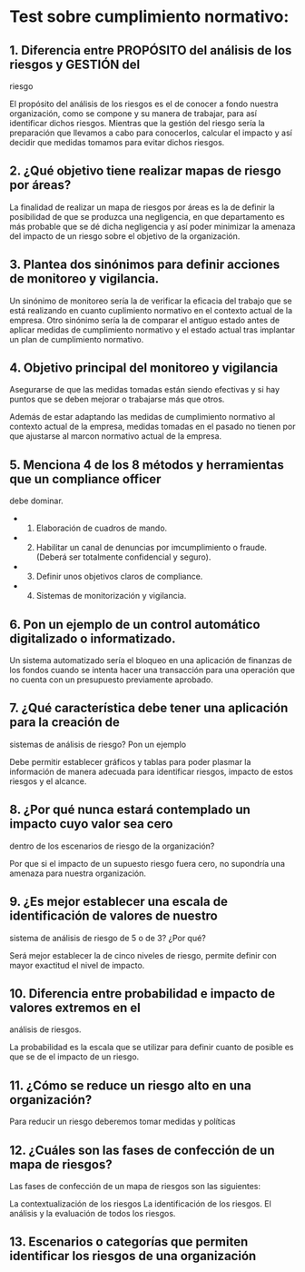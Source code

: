 # Test sobre cumplimiento normativo:




## 1. Diferencia entre PROPÓSITO del análisis de los riesgos y GESTIÓN del
riesgo

El propósito del análisis de los riesgos es el de conocer a fondo nuestra organización, como se compone y su manera de trabajar, para así identificar dichos riesgos. Mientras que la gestión del riesgo sería la preparación que llevamos a cabo para conocerlos, calcular el impacto y así decidir que medidas tomamos para evitar dichos riesgos.

## 2. ¿Qué objetivo tiene realizar mapas de riesgo por áreas?

La finalidad de realizar un mapa de riesgos por áreas es la de definir la posibilidad de que se produzca una negligencia, en que departamento es más probable que se dé dicha negligencia y así poder minimizar la amenaza del impacto de un riesgo sobre el objetivo de la organización.

## 3. Plantea dos sinónimos para definir acciones de monitoreo y vigilancia.

Un sinónimo de monitoreo sería la de verificar la eficacia del trabajo que se está realizando en cuanto cuplimiento normativo en el contexto actual de la empresa. Otro sinónimo sería la de comparar el antiguo estado antes de aplicar medidas de cumplimiento normativo y el estado actual tras implantar un plan de cumplimiento normativo.



## 4. Objetivo principal del monitoreo y vigilancia

Asegurarse de que las medidas tomadas están siendo efectivas y si hay puntos que se deben mejorar o trabajarse más que otros.

Además de estar adaptando las medidas de cumplimiento normativo al contexto actual de la empresa, medidas tomadas en el pasado no tienen por que ajustarse al marcon normativo actual de la empresa.


## 5. Menciona 4 de los 8 métodos y herramientas que un compliance officer
debe dominar.

- 1. Elaboración de cuadros de mando.

- 2. Habilitar un canal de denuncias por imcumplimiento o fraude.(Deberá ser totalmente confidencial y seguro).

- 3. Definir unos objetivos claros de compliance.

- 4. Sistemas de monitorización y vigilancia.



## 6. Pon un ejemplo de un control automático digitalizado o informatizado.

Un sistema automatizado sería el bloqueo en una aplicación de finanzas de los fondos cuando se intenta hacer una transacción para una operación que no cuenta con un presupuesto previamente aprobado.



## 7. ¿Qué característica debe tener una aplicación para la creación de
sistemas de análisis de riesgo? Pon un ejemplo


Debe permitir establecer gráficos y tablas para poder plasmar la información de manera adecuada para identificar riesgos, impacto de estos riesgos y el alcance.



## 8. ¿Por qué nunca estará contemplado un impacto cuyo valor sea cero
dentro de los escenarios de riesgo de la organización?

Por que si el impacto de un supuesto riesgo fuera cero, no supondría una amenaza para nuestra organización.


## 9. ¿Es mejor establecer una escala de identificación de valores de nuestro
sistema de análisis de riesgo de 5 o de 3? ¿Por qué?

Será mejor establecer la de cinco niveles de riesgo, permite definir con mayor exactitud el nivel de impacto.



## 10. Diferencia entre probabilidad e impacto de valores extremos en el
análisis de riesgos.

La probabilidad es la escala que se utilizar para definir cuanto de posible es que se de el impacto de un riesgo. 


## 11. ¿Cómo se reduce un riesgo alto en una organización?

Para reducir un riesgo deberemos tomar medidas y políticas

## 12. ¿Cuáles son las fases de confección de un mapa de riesgos?

Las fases de confección de un mapa de riesgos son las siguientes:

   La contextualización de los riesgos
   La identificación de los riesgos.
   El análisis y la evaluación de todos los riesgos.

## 13. Escenarios o categorías que permiten identificar los riesgos de una organización


